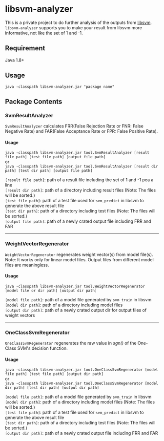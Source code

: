 # libsvm-analyzer
This is a private project to do further analysis of the outputs from [libsvm](https://www.csie.ntu.edu.tw/~cjlin/libsvm/).  
`libsvm-analyzer` supports you to make your result from libsvm more informative, not like the set of 1 and -1.

## Requirement
Java 1.8+

## Usage
`java -classpath libsvm-analyzer.jar "package name"`

## Package Contents
### SvmResultAnalyzer
`SvmResultAnalyzer` calculates FRR(False Rejection Rate or FNR: False Negative Rate) and FAR(False Acceptance Rate or FPR: False Positive Rate).

#### Usage
`java -classpath libsvm-analyzer.jar tool.SvmResultAnalyzer [result file path] [test file path] [output file path]`  
or  
`java -classpath libsvm-analyzer.jar tool.SvmResultAnalyzer [result dir path] [test dir path] [output file path]`  

`[result file path]`: path of a result file including the set of 1 and -1 pea a line  
`[result dir path]`: path of a directory including result files (Note: The files will be sorted.)  
`[test file path]`: path of a test file used for `svm_predict` in libsvm to generate the above result file  
`[test dir path]`: path of a directory including test files (Note: The files will be sorted.)  
`[output file path]`: path of a newly crated output file including FRR and FAR  

---
### WeightVectorRegenerator
`WeightVectorRegenerator` regenerates weight vector(s) from model file(s).  
Note: It works only for linear model files. Output files from different model files are meaningless.

#### Usage
`java -classpath libsvm-analyzer.jar tool.WeightVectorRegenerator [model file or dir path] [output dir path]`  

`[model file path]`: path of a model file generated by `svm_train` in libsvm  
`[model dir path]`: path of a directory including model files  
`[output dir path]`: path of a newly crated output dir for output files of weight vectors  

---
### OneClassSvmRegenerator
`OneClassSvmRegenerator` regenerates the raw value in *sgn()* of the One-Class SVM's decision function.  

#### Usage
`java -classpath libsvm-analyzer.jar tool.OneClassSvmRegenerator [model file path] [test file path] [output dir path]`  
or  
`java -classpath libsvm-analyzer.jar tool.OneClassSvmRegenerator [model dir path] [test dir path] [output dir path]`  

`[model file path]`: path of a model file generated by `svm_train` in libsvm  
`[model dir path]`: path of a directory including model files (Note: The files will be sorted.)  
`[test file path]`: path of a test file used for `svm_predict` in libsvm to generate the above result file  
`[test dir path]`: path of a directory including test files (Note: The files will be sorted.)  
`[output dir path]`: path of a newly crated output file including FRR and FAR  